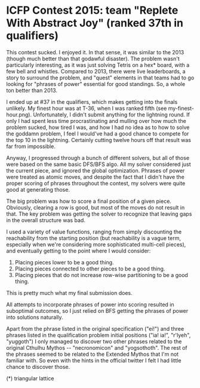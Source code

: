 # ICFP Contest 2015: team "Replete With Abstract Joy" (ranked 37th in qualifiers)

This contest sucked. I enjoyed it. In that sense, it was similar to the 2013 (though much better than that godawful disaster).
The problem wasn't particularly interesting, as it was just solving Tetris on a hex* board, with a few bell and whistles.
Compared to 2013, there were live leaderboards, a story to surround the problem, and "quest" elements in that teams had to go
looking for "phrases of power" essential for good standings. So, a whole ton better than 2013.

I ended up at #37 in the qualifiers, which makes getting into the finals unlikely. My finest hour was at T-36, when I was
ranked fifth (see my-finest-hour.png). Unfortunately, I didn't submit anything for the lightning round. If only I had spent
less time procrastinating and mulling over how much the problem sucked, how tired I was, and how I had no idea as to how to
solve the goddamn problem, I feel I would've had a good chance to compete for the top 10 in the lightning. Certainly cutting
twelve hours off that result was far from impossible.

Anyway, I progressed through a bunch of different solvers, but all of those were based on the same basic DFS/BFS algo. All my
solver considered just the current piece, and ignored the global optimization. Phrases of power were treated as atomic moves,
and despite the fact that I didn't have the proper scoring of phrases throughout the contest, my solvers were quite good at
generating those.

The big problem was how to score a final position of a given piece. Obviously, clearing a row is good, but most of the moves
do not result in that. The key problem was getting the solver to recognize that leaving gaps in the overall structure was
bad.

I used a variety of value functions, ranging from simply discounting the reachability from the starting position (but
reachability is a vague term, especially when we're considering more sophisticated multi-cell pieces), and eventually
getting to the point where I would consider:

1. Placing pieces lower to be a good thing.
2. Placing pieces connected to other pieces to be a good thing.
3. Placing pieces that do not increase row-wise partitioning to be a good thing.

This is pretty much what my final submission does.

All attempts to incorporate phrases of power into scoring resulted in suboptimal outcomes, so I just relied on BFS getting
the phrases of power into solutions naturally.

Apart from the phrase listed in the original specification ("ei!") and three phrases listed in the qualification problem
initial positions ("ia! ia!", "r'lyeh", "yuggoth") I only managed to discover two other phrases related to the original
Cthulhu Mythos -- "necronomicon" and "yogsothoth". The rest of the phrases seemed to be related to the Extended Mythos
that I'm not familiar with. So even with the hints in the official twitter I felt I had little chance to discover those.

(*) triangular lattice
